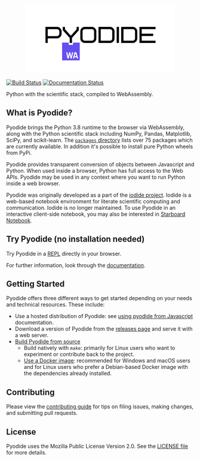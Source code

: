 <div align="center">
  <a href="https://github.com/pyodide/pyodide">
  <img src="./docs/_static/img/pyodide-logo-readme.png" alt="Pyodide">
  </a>
</div>


[![Build Status](https://circleci.com/gh/pyodide/pyodide.png)](https://circleci.com/gh/pyodide/pyodide)
[![Documentation Status](https://readthedocs.org/projects/pyodide/badge/?version=latest)](https://pyodide.readthedocs.io/?badge=latest)

Python with the scientific stack, compiled to WebAssembly.

## What is Pyodide?

Pyodide brings the Python 3.8 runtime to the browser via WebAssembly, along
with the Python scientific stack including NumPy, Pandas, Matplotlib, SciPy, and
scikit-learn. The [`packages`
directory](https://github.com/pyodide/pyodide/tree/master/packages) lists over
75 packages which are currently available. In addition it's possible to install
pure Python wheels from PyPi.

Pyodide provides transparent conversion of objects between Javascript and
Python. When used inside a browser, Python has full access to the Web APIs.
Pyodide may be used in any context where you want to run Python inside a web
browser.

Pyodide was originally developed as a part of the [iodide
project](https://iodide.io). Iodide is a web-based notebook environment for
literate scientific computing and communication. Iodide is no longer maintained.
To use Pyodide in an interactive client-side notebook, you may also be
interested in [Starboard Notebook](https://starboard.gg/).

## Try Pyodide (no installation needed)

Try Pyodide in a [REPL](https://pyodide-cdn2.iodide.io/v0.17.0a2/full/console.html) directly in your
browser.

For further information, look through the [documentation](https://pyodide.org/en/0.17.0a2/).

## Getting Started

Pyodide offers three different ways to get started depending on your needs and
technical resources. These include:

- Use a hosted distribution of Pyodide: see [using pyodide from
  Javascript](https://pyodide.org/en/0.17.0a2/usage/quickstart.html)
  documentation.
- Download a version of Pyodide from the [releases
  page](https://github.com/pyodide/pyodide/releases/) and serve it
  with a web server.
- [Build Pyodide from source](https://pyodide.org/en/0.17.0a2/development/building-from-sources.html)
  - Build natively with `make`: primarily for Linux users who want to
    experiment or contribute back to the project.
  - [Use a Docker image](https://pyodide.org/en/0.17.0a2/development/building-from-sources.html#using-docker):
    recommended for Windows and macOS users and for Linux users who prefer a
    Debian-based Docker image with the dependencies already installed.

## Contributing

Please view the
[contributing guide](https://pyodide.org/en/0.17.0a2/development/contributing.html)
for tips on filing issues, making changes, and submitting pull requests.

## License

Pyodide uses the Mozilla Public License Version 2.0. See the
[LICENSE file](LICENSE) for more details.

